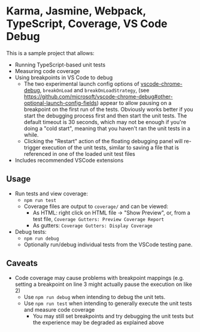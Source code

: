 # Karma, Jasmine, Webpack, TypeScript, Coverage, VS Code Debug

This is a sample project that allows:
 - Running TypeScript-based unit tests
 - Measuring code coverage
 - Using breakpoints in VS Code to debug
   - The two experimental launch config options of [vscode-chrome-debug](https://github.com/microsoft/vscode-chrome-debug),
   `breakOnLoad` and `breakOnLoadStrategy`, (see https://github.com/microsoft/vscode-chrome-debug#other-optional-launch-config-fields) appear to allow pausing on a breakpoint on the first run of the tests. Obviously works better if you start the debugging process first and then start the unit tests. The default timeout is 30 seconds, which may not be enough if you're doing a "cold start", meaning that you haven't ran the unit tests in a while.
   - Clicking the "Restart" action of the floating debugging panel will re-trigger execution of the unit tests, similar to saving a file that is referenced in one of the loaded unit test files
 - Includes recommended VSCode extensions

## Usage
- Run tests and view coverage:
   - `npm run test`
   - Coverage files are output to `coverage/` and can be viewed:
      - As HTML: right click on HTML file -> "Show Preview", or, from a test file, `Coverage Gutters: Preview Coverage Report`
      - As gutters: `Coverage Gutters: Display Coverage`
- Debug tests:
   - `npm run debug`
   - Optionally run/debug individual tests from the VSCode testing pane.


## Caveats
 - Code coverage may cause problems with breakpoint mappings (e.g. setting a breakpoint on line 3 might actually pause the execution on like 2)
    - Use `npm run debug` when intending to debug the unit tets. 
    - Use `npm run test` when intending to generally execute the unit tests and measure code coverage
       - You may still set breakpoints and try debugging the unit tests but the experience may be degraded as explained above
